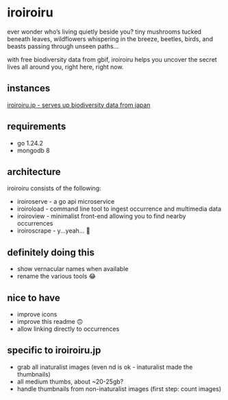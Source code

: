 # iroiroiru

ever wonder who’s living quietly beside you?
tiny mushrooms tucked beneath leaves,
wildflowers whispering in the breeze,
beetles, birds, and beasts passing through unseen paths...

with free biodiversity data from gbif,
iroiroiru helps you uncover the secret lives all around you,
right here, right now.

## instances

[iroiroiru.jp - serves up biodiversity data from japan](https://iroiroiru.jp/)

## requirements

* go 1.24.2
* mongodb 8

## architecture

iroiroiru consists of the following:

* iroiroserve - a go api microservice
* iroiroload - command line tool to ingest occurrence and multimedia data
* iroiroview - minimalist front-end allowing you to find nearby occurrences
* iroiroscrape - y...yeah... 🤔

## definitely doing this

* show vernacular names when available
* rename the various tools 😂

## nice to have

* improve icons
* improve this readme 🙃
* allow linking directly to occurrences

## specific to iroiroiru.jp

* grab all inaturalist images (even nd is ok - inaturalist made the thumbnails)
* all medium thumbs, about ~20-25gb?
* handle thumbnails from non-inaturalist images (first step: count images)
